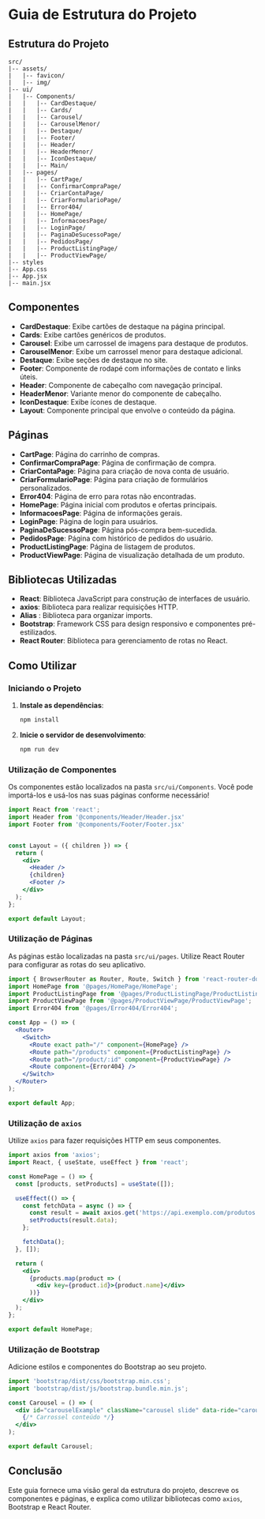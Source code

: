 # Guia de Estrutura do Projeto

## Estrutura do Projeto

```plaintext
src/
|-- assets/
|   |-- favicon/
|   |-- img/
|-- ui/
|   |-- Components/
|   |   |-- CardDestaque/
|   |   |-- Cards/
|   |   |-- Carousel/
|   |   |-- CarouselMenor/
|   |   |-- Destaque/
|   |   |-- Footer/
|   |   |-- Header/
|   |   |-- HeaderMenor/
|   |   |-- IconDestaque/
|   |   |-- Main/
|   |-- pages/
|   |   |-- CartPage/
|   |   |-- ConfirmarCompraPage/
|   |   |-- CriarContaPage/
|   |   |-- CriarFormularioPage/
|   |   |-- Error404/
|   |   |-- HomePage/
|   |   |-- InformacoesPage/
|   |   |-- LoginPage/
|   |   |-- PaginaDeSucessoPage/
|   |   |-- PedidosPage/
|   |   |-- ProductListingPage/
|   |   |-- ProductViewPage/
|-- styles
|-- App.css
|-- App.jsx
|-- main.jsx
```

## Componentes

- **CardDestaque**: Exibe cartões de destaque na página principal.
- **Cards**: Exibe cartões genéricos de produtos.
- **Carousel**: Exibe um carrossel de imagens para destaque de produtos.
- **CarouselMenor**: Exibe um carrossel menor para destaque adicional.
- **Destaque**: Exibe seções de destaque no site.
- **Footer**: Componente de rodapé com informações de contato e links úteis.
- **Header**: Componente de cabeçalho com navegação principal.
- **HeaderMenor**: Variante menor do componente de cabeçalho.
- **IconDestaque**: Exibe ícones de destaque.
- **Layout**: Componente principal que envolve o conteúdo da página.

## Páginas

- **CartPage**: Página do carrinho de compras.
- **ConfirmarCompraPage**: Página de confirmação de compra.
- **CriarContaPage**: Página para criação de nova conta de usuário.
- **CriarFormularioPage**: Página para criação de formulários personalizados.
- **Error404**: Página de erro para rotas não encontradas.
- **HomePage**: Página inicial com produtos e ofertas principais.
- **InformacoesPage**: Página de informações gerais.
- **LoginPage**: Página de login para usuários.
- **PaginaDeSucessoPage**: Página pós-compra bem-sucedida.
- **PedidosPage**: Página com histórico de pedidos do usuário.
- **ProductListingPage**: Página de listagem de produtos.
- **ProductViewPage**: Página de visualização detalhada de um produto.

## Bibliotecas Utilizadas

- **React**: Biblioteca JavaScript para construção de interfaces de usuário.
- **axios**: Biblioteca para realizar requisições HTTP.
- **Alias** : Biblioteca para organizar imports.
- **Bootstrap**: Framework CSS para design responsivo e componentes pré-estilizados.
- **React Router**: Biblioteca para gerenciamento de rotas no React.

## Como Utilizar

### Iniciando o Projeto

1. **Instale as dependências**:
    ```bash
    npm install
    ```

2. **Inicie o servidor de desenvolvimento**:
    ```bash
    npm run dev
    ```

### Utilização de Componentes

Os componentes estão localizados na pasta `src/ui/Components`. Você pode importá-los e usá-los nas suas páginas conforme necessário!

```jsx
import React from 'react';
import Header from '@components/Header/Header.jsx'
import Footer from '@components/Footer/Footer.jsx'


const Layout = ({ children }) => {
  return (
    <div>
      <Header />
      {children}
      <Footer />
    </div>
  );
};

export default Layout;
```

### Utilização de Páginas

As páginas estão localizadas na pasta `src/ui/pages`. Utilize React Router para configurar as rotas do seu aplicativo.

```jsx
import { BrowserRouter as Router, Route, Switch } from 'react-router-dom';
import HomePage from '@pages/HomePage/HomePage';
import ProductListingPage from '@pages/ProductListingPage/ProductListingPage';
import ProductViewPage from '@pages/ProductViewPage/ProductViewPage';
import Error404 from '@pages/Error404/Error404';

const App = () => (
  <Router>
    <Switch>
      <Route exact path="/" component={HomePage} />
      <Route path="/products" component={ProductListingPage} />
      <Route path="/product/:id" component={ProductViewPage} />
      <Route component={Error404} />
    </Switch>
  </Router>
);

export default App;
```

### Utilização de `axios`

Utilize `axios` para fazer requisições HTTP em seus componentes.

```jsx
import axios from 'axios';
import React, { useState, useEffect } from 'react';

const HomePage = () => {
  const [products, setProducts] = useState([]);

  useEffect(() => {
    const fetchData = async () => {
      const result = await axios.get('https://api.exemplo.com/produtos');
      setProducts(result.data);
    };

    fetchData();
  }, []);

  return (
    <div>
      {products.map(product => (
        <div key={product.id}>{product.name}</div>
      ))}
    </div>
  );
};

export default HomePage;
```

### Utilização de Bootstrap

Adicione estilos e componentes do Bootstrap ao seu projeto.

```jsx
import 'bootstrap/dist/css/bootstrap.min.css';
import 'bootstrap/dist/js/bootstrap.bundle.min.js';

const Carousel = () => (
  <div id="carouselExample" className="carousel slide" data-ride="carousel">
    {/* Carrossel conteúdo */}
  </div>
);

export default Carousel;
```

## Conclusão

Este guia fornece uma visão geral da estrutura do projeto, descreve os componentes e páginas, e explica como utilizar bibliotecas como `axios`, Bootstrap e React Router.
```
